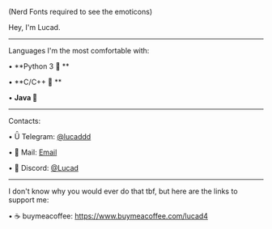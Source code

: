 (Nerd Fonts required to see the emoticons)

Hey, I'm Lucad.

---

Languages I'm the most comfortable with:

  •  **Python 3  **

  • **C/C++  **

  • **Java **

---


Contacts:

  •       Telegram: [@lucaddd](https://t.me/lucaddd)

  •       Mail: [Email](mailto:dintronoluca758@gmail.com)

  • 󰙯      Discord: [@Lucad](https://discord.com/users/634015525625921557)

---

I don't know why you would ever do that tbf, but here are the links to support me:

  • ☕ buymeacoffee: https://www.buymeacoffee.com/lucad4
